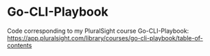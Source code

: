 # Go-CLI-Playbook

Code corresponding to my PluralSight course  Go-CLI-Playbook:
https://app.pluralsight.com/library/courses/go-cli-playbook/table-of-contents
